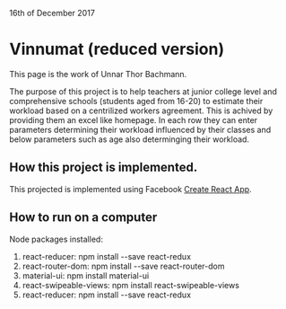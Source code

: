 16th of December 2017

# Vinnumat (reduced version)

This page is the work of Unnar Thor Bachmann.

The purpose of this project is to help teachers at junior college level and comprehensive 
schools (students aged from 16-20) to estimate their workload based on a centrilized workers
agreement. This is achived by providing them an excel like homepage. In each row they can enter parameters
determining their workload influenced by their classes and below parameters such as age also determinging their
workload. 


## How this project is implemented.

This projected is implemented using Facebook [Create React App](https://reactjs.org/).

## How to run on a computer

Node packages installed:

1. react-reducer: npm install --save react-redux
2. react-router-dom: npm install --save react-router-dom
3. material-ui: npm install material-ui
4. react-swipeable-views: npm install react-swipeable-views
5. react-reducer: npm install --save react-redux


